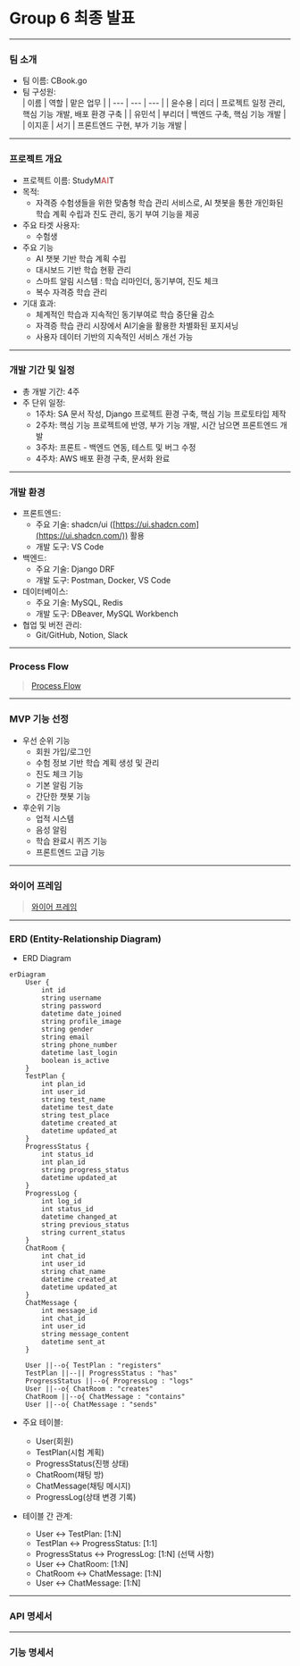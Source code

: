 # Group 6 최종 발표

---
### 팀 소개
- 팀 이름: CBook.go
- 팀 구성원:    
    | 이름 | 역할 | 맡은 업무 |
    | --- | --- | --- |
    | 윤수용 | 리더 | 프로젝트 일정 관리, 핵심 기능 개발, 배포 환경 구축 |
    | 유민석 | 부리더 | 백엔드 구축, 핵심 기능 개발 |
    | 이지훈 | 서기 | 프론트엔드 구현, 부가 기능 개발 |

---
### 프로젝트 개요

- 프로젝트 이름: StudyM<span style="color:rgb(206, 104, 104)">**AI**</span>T
- 목적:
    - 자격증 수험생들을 위한 맞춤형 학습 관리 서비스로, AI 챗봇을 통한 개인화된 학습 계획 수립과 진도 관리, 동기 부여 기능을 제공
- 주요 타겟 사용자:
    - 수험생
- 주요 기능
    - AI 챗봇 기반 학습 계획 수립
    - 대시보드 기반 학습 현황 관리
    - 스마트 알림 시스템 : 학습 리마인더, 동기부여, 진도 체크
    - 복수 자격증 학습 관리
- 기대 효과:
    - 체계적인 학습과 지속적인 동기부여로 학습 중단율 감소
    - 자격증 학습 관리 시장에서 AI기술을 활용한 차별화된 포지셔닝
    - 사용자 데이터 기반의 지속적인 서비스 개선 가능

---
### 개발 기간 및 일정

- 총 개발 기간: 4주
- 주 단위 일정:
    - 1주차: SA 문서 작성, Django 프로젝트 환경 구축, 핵심 기능 프로토타입 제작
    - 2주차: 핵심 기능 프로젝트에 반영, 부가 기능 개발, 시간 남으면 프론트엔드 개발
    - 3주차: 프론트 - 백엔드 연동, 테스트 및 버그 수정
    - 4주차: AWS 배포 환경 구축, 문서화 완료

---
### 개발 환경

- 프론트엔드:
    - 주요 기술: shadcn/ui ([https://ui.shadcn.com](https://ui.shadcn.com/)) 활용
    - 개발 도구: VS Code
- 백엔드:
    - 주요 기술: Django DRF
    - 개발 도구: Postman, Docker, VS Code
- 데이터베이스:
    - 주요 기술: MySQL, Redis
    - 개발 도구: DBeaver, MySQL Workbench
- 협업 및 버전 관리:
    - Git/GitHub, Notion, Slack

---
### Process Flow

> [Process Flow](https://www.tldraw.com/r/7xdSslg_ZKOyViOdPXqUK?d=v-2484.-565.5874.3283.N0np7SXlcj89AMBML1vpu)

---
### MVP 기능 선정

- 우선 순위 기능
    - 회원 가입/로그인
    - 수험 정보 기반 학습 계획 생성 및 관리
    - 진도 체크 기능
    - 기본 알림 기능
    - 간단한 챗봇 기능
- 후순위 기능
    - 업적 시스템
    - 음성 알림
    - 학습 완료시 퀴즈 기능
    - 프론트엔드 고급 기능

---
### 와이어 프레임
> [와이어 프레임](https://www.tldraw.com/r/7xdSslg_ZKOyViOdPXqUK?d=v400.0.2048.1145.Hct-xuf-i-lvOJvWwQ6MY)

---
### ERD (Entity-Relationship Diagram)

- ERD Diagram

```mermaid
erDiagram
    User {
        int id
        string username
        string password
        datetime date_joined
        string profile_image
        string gender
        string email
        string phone_number
        datetime last_login
        boolean is_active
    }
    TestPlan {
        int plan_id
        int user_id
        string test_name
        datetime test_date
        string test_place
        datetime created_at
        datetime updated_at
    }
    ProgressStatus {
        int status_id
        int plan_id
        string progress_status
        datetime updated_at
    }
    ProgressLog {
        int log_id
        int status_id
        datetime changed_at
        string previous_status
        string current_status
    }
    ChatRoom {
        int chat_id
        int user_id
        string chat_name
        datetime created_at
        datetime updated_at
    }
    ChatMessage {
        int message_id
        int chat_id
        int user_id
        string message_content
        datetime sent_at
    }

    User ||--o{ TestPlan : "registers"
    TestPlan ||--|| ProgressStatus : "has"
    ProgressStatus ||--o{ ProgressLog : "logs"
    User ||--o{ ChatRoom : "creates"
    ChatRoom ||--o{ ChatMessage : "contains"
    User ||--o{ ChatMessage : "sends"

```

- 주요 테이블:
    - User(회원)
    - TestPlan(시험 계획)
    - ProgressStatus(진행 상태)
    - ChatRoom(채팅 방)
    - ChatMessage(채팅 메시지)
    - ProgressLog(상태 변경 기록)

- 테이블 간 관계:
    - User ↔ TestPlan: [1:N]
    - TestPlan ↔ ProgressStatus: [1:1]
    - ProgressStatus ↔ ProgressLog: [1:N] (선택 사항)
    - User ↔ ChatRoom: [1:N]
    - ChatRoom ↔ ChatMessage: [1:N]
    - User ↔ ChatMessage: [1:N]

---
### API 명세서


---
### 기능 명세서
